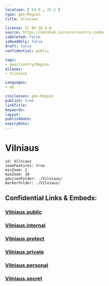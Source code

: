 ```yaml
---
location: [ 54.8 , 25.2 ] 
type: geo-Region
title: Vilniaus

license: CC BY-SA 4.0
source: https://datahub.io/core/country-codes
isDeleted: false
isReadOnly: false
draft: false
confidential: public

tags:
- geo/Country/Region
aliases:
- Vilniaus

Languages:
- de

cssclasses: geo-Region
publish: true
linkTitle: 
keywords: 
layout: 
publishDate: 
expiryDate: 
---
```


# Vilniaus

```leaflet
id: Vilniaus
zoomFeatures: true 
minZoom: 2 
maxZoom: 18
geojsonFolder: ./Vilniaus/
markerFolder: ./Vilniaus/
```


## Confidential Links & Embeds: 

### [Vilniaus.public](/_public/\Earth\Continent\Europe\Europe~North\Lithuania\Counties~LithuaniaVilniaus.public.md) 

### [Vilniaus.internal](/_internal/\Earth\Continent\Europe\Europe~North\Lithuania\Counties~LithuaniaVilniaus.internal.md) 

### [Vilniaus.protect](/_protect/\Earth\Continent\Europe\Europe~North\Lithuania\Counties~LithuaniaVilniaus.protect.md) 

### [Vilniaus.private](/_private/\Earth\Continent\Europe\Europe~North\Lithuania\Counties~LithuaniaVilniaus.private.md) 

### [Vilniaus.personal](/_personal/\Earth\Continent\Europe\Europe~North\Lithuania\Counties~LithuaniaVilniaus.personal.md) 

### [Vilniaus.secret](/_secret/\Earth\Continent\Europe\Europe~North\Lithuania\Counties~LithuaniaVilniaus.secret.md)

